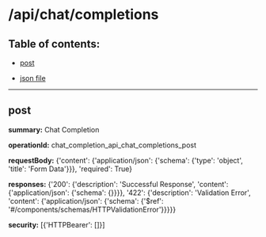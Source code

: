 # /api/chat/completions

## Table of contents:
- [post](#post)

- [json file](./_api_chat_completions.json)

---
<a name="post"></a>
## post

**summary:** Chat Completion

**operationId:** chat_completion_api_chat_completions_post

**requestBody:** {'content': {'application/json': {'schema': {'type': 'object', 'title': 'Form Data'}}}, 'required': True}

**responses:** {'200': {'description': 'Successful Response', 'content': {'application/json': {'schema': {}}}}, '422': {'description': 'Validation Error', 'content': {'application/json': {'schema': {'$ref': '#/components/schemas/HTTPValidationError'}}}}}

**security:** [{'HTTPBearer': []}]

